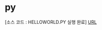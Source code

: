 # py

[소스 코드 : HELLOWORLD.PY 실행 완료] [URL](https://github.com/saeun1114/py/blob/main/DAY_1-2/HELLOWORLD.py)

